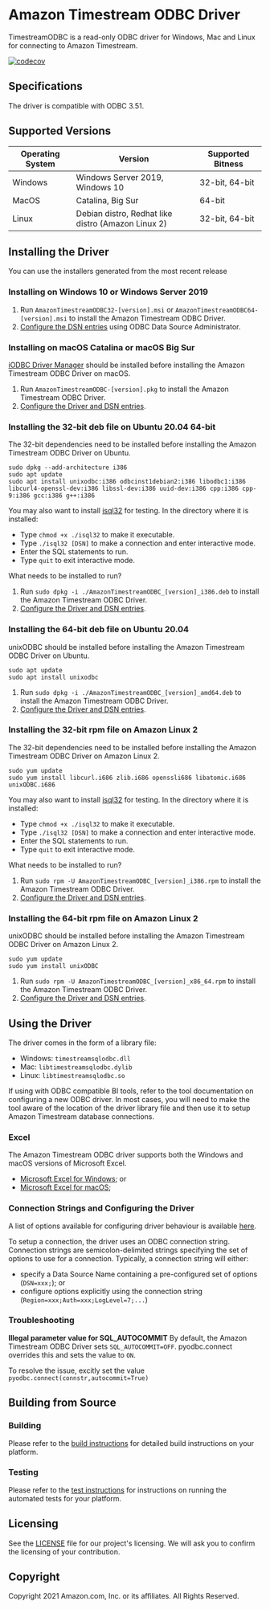 # Amazon Timestream ODBC Driver

TimestreamODBC is a read-only ODBC driver for Windows, Mac and Linux for connecting to Amazon Timestream.

[![codecov](https://codecov.io/gh/Bit-Quill/timestream-odbc/branch/develop/graph/badge.svg?token=MNHPEGAK9D)](https://codecov.io/gh/Bit-Quill/timestream-odbc)

## Specifications

The driver is compatible with ODBC 3.51.

## Supported Versions


  | Operating System  | Version | Supported Bitness |
  | ------------- |-------------| ----------------- |
  |  Windows    |  Windows Server 2019, Windows 10  | 32-bit, 64-bit |
  |  MacOS    |  Catalina, Big Sur | 64-bit |
  |  Linux    |  Debian distro, Redhat like distro (Amazon Linux 2) |  32-bit, 64-bit  |

## Installing the Driver

You can use the installers generated from the most recent release

### Installing on Windows 10 or Windows Server 2019

1. Run `AmazonTimestreamODBC32-[version].msi` or `AmazonTimestreamODBC64-[version].msi` to install the Amazon Timestream ODBC Driver.
2. [Configure the DSN entries](./docs/user/windows_configure_dsn.md) using ODBC Data Source Administrator.

### Installing on macOS Catalina or macOS Big Sur

[iODBC Driver Manager](http://www.iodbc.org/dataspace/doc/iodbc/wiki/iodbcWiki/Downloads) should be installed before installing the Amazon Timestream ODBC Driver on macOS.

1. Run `AmazonTimestreamODBC-[version].pkg` to install the Amazon Timestream ODBC Driver.
2. [Configure the Driver and DSN entries](./docs/user/mac_configure_dsn.md).

### Installing the 32-bit deb file on Ubuntu 20.04 64-bit

The 32-bit dependencies need to be installed before installing the Amazon Timestream ODBC Driver on Ubuntu.

```
sudo dpkg --add-architecture i386 
sudo apt update
sudo apt install unixodbc:i386 odbcinst1debian2:i386 libodbc1:i386 libcurl4-openssl-dev:i386 libssl-dev:i386 uuid-dev:i386 cpp:i386 cpp-9:i386 gcc:i386 g++:i386
```

You may also want to install [isql32](./tools/isql32) for testing. In the directory where it is installed:
* Type `chmod +x ./isql32` to make it executable.
* Type `./isql32 [DSN]` to make a connection and enter interactive mode.
* Enter the SQL statements to run.
* Type `quit` to exit interactive mode.

What needs to be installed to run?
1. Run `sudo dpkg -i ./AmazonTimestreamODBC_[version]_i386.deb` to install the Amazon Timestream ODBC Driver.
2. [Configure the Driver and DSN entries](./docs/user/linux_configure_dsn.md).

### Installing the 64-bit deb file on Ubuntu 20.04
unixODBC should be installed before installing the Amazon Timestream ODBC Driver on Ubuntu.

```
sudo apt update
sudo apt install unixodbc
```

1. Run `sudo dpkg -i ./AmazonTimestreamODBC_[version]_amd64.deb` to install the Amazon Timestream ODBC Driver.
2. [Configure the Driver and DSN entries](./docs/user/linux_configure_dsn.md).

### Installing the 32-bit rpm file on Amazon Linux 2
The 32-bit dependencies need to be installed before installing the Amazon Timestream ODBC Driver on Amazon Linux 2.

```
sudo yum update
sudo yum install libcurl.i686 zlib.i686 openssli686 libatomic.i686 unixODBC.i686
```

You may also want to install [isql32](./tools/isql32) for testing. In the directory where it is installed:
* Type `chmod +x ./isql32` to make it executable.
* Type `./isql32 [DSN]` to make a connection and enter interactive mode.
* Enter the SQL statements to run.
* Type `quit` to exit interactive mode.

What needs to be installed to run?
1. Run `sudo rpm -U AmazonTimestreamODBC_[version]_i386.rpm` to install the Amazon Timestream ODBC Driver.
2. [Configure the Driver and DSN entries](./docs/user/linux_configure_dsn.md).

### Installing the 64-bit rpm file on Amazon Linux 2
unixODBC should be installed before installing the Amazon Timestream ODBC Driver on Amazon Linux 2.

```
sudo yum update
sudo yum install unixODBC
```
1. Run `sudo rpm -U AmazonTimestreamODBC_[version]_x86_64.rpm` to install the Amazon Timestream ODBC Driver.
2. [Configure the Driver and DSN entries](./docs/user/linux_configure_dsn.md).

## Using the Driver

The driver comes in the form of a library file:
* Windows: `timestreamsqlodbc.dll`
* Mac: `libtimestreamsqlodbc.dylib`
* Linux: `libtimestreamsqlodbc.so`

If using with ODBC compatible BI tools, refer to the tool documentation on configuring a new ODBC driver. In most cases, you will need to make the tool aware of the location of the driver library file and then use it to setup Amazon Timestream database connections.

### Excel
The Amazon Timestream ODBC driver supports both the Windows and macOS versions of Microsoft Excel.

* [Microsoft Excel for Windows](./docs/user/microsoft_excel_support_win.md); or 
* [Microsoft Excel for macOS](./docs/user/microsoft_excel_support_mac.md);

### Connection Strings and Configuring the Driver

A list of options available for configuring driver behaviour is available [here](./docs/user/configuration_options.md).

To setup a connection, the driver uses an ODBC connection string. Connection strings are semicolon-delimited strings specifying the set of options to use for a connection. Typically, a connection string will either:

* specify a Data Source Name containing a pre-configured set of options (`DSN=xxx;`); or
* configure options explicitly using the connection string (`Region=xxx;Auth=xxx;LogLevel=7;...`)

### Troubleshooting

**Illegal parameter value for SQL_AUTOCOMMIT**
By default, the Amazon Timestream ODBC Driver sets `SQL_AUTOCOMMIT=OFF`. pyodbc.connect overrides this and sets the value to `ON`.

To resolve the issue, excitly set the value `pyodbc.connect(connstr,autocommit=True)`

## Building from Source

### Building

Please refer to the [build instructions](./docs/dev/BUILD_INSTRUCTIONS.md) for detailed build instructions on your platform.

### Testing

Please refer to the [test instructions](./docs/dev/run_tests.md) for instructions on running the automated tests for your platform.

## Licensing

See the [LICENSE](./LICENSE) file for our project's licensing. We will ask you to confirm the licensing of your contribution.

## Copyright

Copyright 2021 Amazon.com, Inc. or its affiliates. All Rights Reserved.
